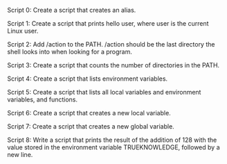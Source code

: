 Script 0: Create a script that creates an alias.

Script 1: Create a script that prints hello user, where user is the current Linux user.

Script 2: Add /action to the PATH. /action should be the last directory the shell looks into when looking for a program.

Script 3: Create a script that counts the number of directories in the PATH.

Script 4: Create a script that lists environment variables.

Script 5: Create a script that lists all local variables and environment variables, and functions.

Script 6: Create a script that creates a new local variable.

Script 7: Create a script that creates a new global variable.

Script 8: Write a script that prints the result of the addition of 128 with the value stored in the environment variable TRUEKNOWLEDGE, followed by a new line.
